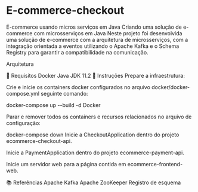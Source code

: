 # E-commerce-checkout

E-commerce usando micros serviços em Java Criando uma solução de e-commerce com microsserviços em Java Neste projeto foi desenvolvida uma solução de e-commerce com a arquitetura de microsserviços, com a integração orientada a eventos utilizando o Apache Kafka e o Schema Registry para garantir a compatibilidade na comunicação.

Arquitetura

📑 Requisitos Docker Java JDK 11.2 📝 Instruções Prepare a infraestrutura:

Crie e inicie os containers docker configurados no arquivo docker/docker-compose.yml seguinte comando:

docker-compose up --build -d Docker

Parar e remover todos os containers e recursos relacionados no arquivo de configuração:

docker-compose down Inicie a CheckoutApplication dentro do projeto ecommerce-checkout-api.

Inicie a PaymentApplication dentro do projeto ecommerce-payment-api.

Inicie um servidor web para a página contida em ecommerce-frontend-web.

📚 Referências Apache Kafka Apache ZooKeeper Registro de esquema

